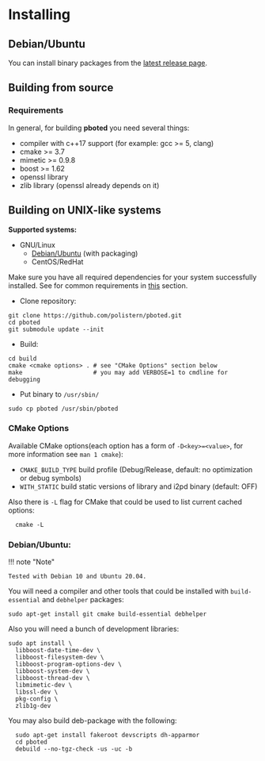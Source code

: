 # Installing

## Debian/Ubuntu

You can install binary packages from the [latest release page](https://github.com/polistern/pboted/releases/latest).

## Building from source

### Requirements

In general, for building **pboted** you need several things:

* compiler with c++17 support (for example: gcc >= 5, clang)
* cmake >= 3.7
* mimetic >= 0.9.8
* boost >= 1.62
* openssl library
* zlib library (openssl already depends on it)

## Building on UNIX-like systems

**Supported systems:**

* GNU/Linux
    - [Debian/Ubuntu](#debian-ubuntu) (with packaging)
    - CentOS/RedHat

Make sure you have all required dependencies for your system successfully installed.
See for common requirements in [this](#requirements) section.

- Clone repository:

```
git clone https://github.com/polistern/pboted.git
cd pboted
git submodule update --init
```

- Build:

```
cd build
cmake <cmake options> . # see "CMake Options" section below
make                    # you may add VERBOSE=1 to cmdline for debugging
```

- Put binary to `/usr/sbin/`

```
sudo cp pboted /usr/sbin/pboted
```

### CMake Options

Available CMake options(each option has a form of `-D<key>=<value>`, for more information see `man 1 cmake`):

* `CMAKE_BUILD_TYPE` build profile (Debug/Release, default: no optimization or debug symbols)
* `WITH_STATIC`      build static versions of library and i2pd binary (default: OFF)

Also there is `-L` flag for CMake that could be used to list current cached options:

```
  cmake -L
```

### Debian/Ubuntu:

!!! note "Note"

    Tested with Debian 10 and Ubuntu 20.04.

You will need a compiler and other tools that could be installed with `build-essential` and `debhelper` packages:

```
sudo apt-get install git cmake build-essential debhelper
```

Also you will need a bunch of development libraries:

```
sudo apt install \
  libboost-date-time-dev \
  libboost-filesystem-dev \
  libboost-program-options-dev \
  libboost-system-dev \
  libboost-thread-dev \
  libmimetic-dev \
  libssl-dev \
  pkg-config \
  zlib1g-dev
```

You may also build deb-package with the following:

```
  sudo apt-get install fakeroot devscripts dh-apparmor
  cd pboted
  debuild --no-tgz-check -us -uc -b
```
